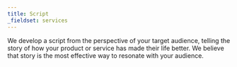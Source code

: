 ```yaml
---
title: Script
_fieldset: services
---
```

We develop a script from the perspective of your target audience, telling the story of how your product or service has made their life better. We believe that story is the most effective way to resonate with your audience.